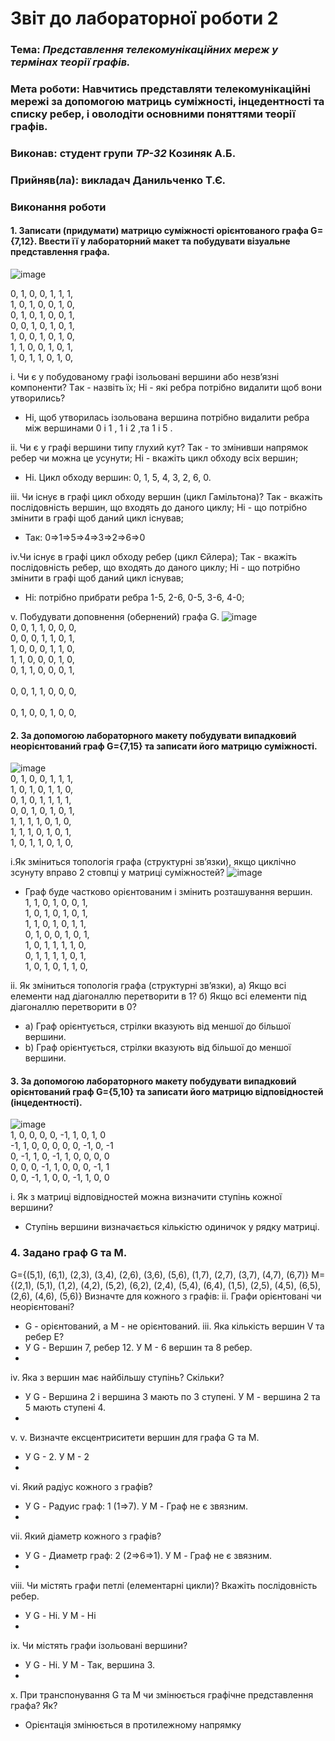 # Звіт до лабораторної  роботи 2
### Тема: _Представлення телекомунікаційних мереж у термінах теорії графів._
### Мета роботи: Навчитись представляти телекомунікаційні мережі за допомогою матриць суміжності, інцедентності та списку ребер, і оволодіти основними поняттями теорії графів.

### Виконав: студент групи *ТР-32* Козиняк А.Б.
### Прийняв(ла): викладач Данильченко Т.Є.
>
>
### Виконання роботи
#### 1. Записати (придумати) матрицю суміжності орієнтованого графа G={7,12}. Ввести її у лабораторний макет та побудувати візуальне представлення графа.
![image](https://user-images.githubusercontent.com/48200799/118448474-b6ce8880-b6fa-11eb-8592-aa9e12e3334b.png)


0, 1, 0, 0, 1, 1, 1,</br> 
1, 0, 1, 0, 0, 1, 0,</br>
0, 1, 0, 1, 0, 0, 1,</br>
0, 0, 1, 0, 1, 0, 1,</br>
1, 0, 0, 1, 0, 1, 0,</br>
1, 1, 0, 0, 1, 0, 1,</br>
1, 0, 1, 1, 0, 1, 0,</br>

i. Чи є у побудованому графі ізольовані вершини або незв’язні компоненти? Tак - назвіть їх; Hі - які ребра потрібно видалити щоб вони утворились?
* Ні, щоб утворилась ізольована вершина потрібно видалити ребра між вершинами 0 і 1 ,  1 і 2 ,та 1 і 5  .

ii.  Чи є у графі вершини типу глухий кут? Так - то змінивши напрямок ребер чи можна це усунути; Hі - вкажіть цикл обходу всіх вершин;
* Ні. Цикл обходу вершин: 0, 1, 5, 4, 3, 2, 6, 0.

iii.  Чи існує в графі цикл обходу вершин (цикл Гамільтона)? Так - вкажіть послідовність вершин, що входять до даного циклу; Hі - що потрібно змінити в графі щоб даний цикл існував;
* Так: 0⇒1⇒5⇒4⇒3⇒2⇒6⇒0 

iv.Чи існує в графі цикл обходу ребер (цикл Єйлера); Так - вкажіть послідовність ребер, що входять до даного циклу; Hі - що потрібно змінити в графі щоб даний цикл існував;
* Hі: потрібно прибрати ребра 1-5, 2-6, 0-5, 3-6, 4-0;

v.  Побудувати доповнення (обернений) графа G.
![image](https://user-images.githubusercontent.com/48200799/118463598-9e656a80-b708-11eb-8626-c13d6a626950.png)</br>
0, 0, 1, 1, 0, 0, 0,</br> 
0, 0, 0, 1, 1, 0, 1, </br> 
1, 0, 0, 0, 1, 1, 0, </br> 
1, 1, 0, 0, 0, 1, 0, </br>
0, 1, 1, 0, 0, 0, 1, </br>  
0, 0, 1, 1, 0, 0, 0, </br>  
0, 1, 0, 0, 1, 0, 0, </br> 

#### 2. За допомогою лабораторного макету побудувати випадковий неорієнтований граф G={7,15} та записати його матрицю суміжності.
![image](https://user-images.githubusercontent.com/48200799/118464448-893d0b80-b709-11eb-8b2a-d9c8ec3f4f9c.png)</br>
0, 1, 0, 0, 1, 1, 1, </br> 
1, 0, 1, 0, 1, 1, 0, </br> 
0, 1, 0, 1, 1, 1, 1, </br> 
0, 0, 1, 0, 1, 0, 1, </br> 
1, 1, 1, 1, 0, 1, 0, </br> 
1, 1, 1, 0, 1, 0, 1, </br> 
1, 0, 1, 1, 0, 1, 0, </br> 

i.Як зміниться топологія графа (структурні зв’язки), якщо циклічно зсунуту вправо 2 стовпці у матриці суміжностей?
![image](https://user-images.githubusercontent.com/48200799/118465393-82fb5f00-b70a-11eb-9f79-f9731984bb9e.png)
* Граф буде частково орієнтованим і змінить розташування вершин.</br>
1, 1, 0, 1, 0, 0, 1, </br>
1, 0, 1, 0, 1, 0, 1, </br>
1, 1, 0, 1, 0, 1, 1, </br>
0, 1, 0, 0, 1, 0, 1, </br>
1, 0, 1, 1, 1, 1, 0, </br>
0, 1, 1, 1, 1, 0, 1, </br>
1, 0, 1, 0, 1, 1, 0,</br> 

ii. Як зміниться топологія графа (структурні зв’язки), а) Якщо всі елементи над діагоналлю перетворити в 1? б) Якщо всі елементи під діагоналлю перетворити в 0?
* а) Граф орієнтується, стрілки вказують від меншої до більшої вершини.
* b) Граф орієнтується, стрілки вказують від більшої до меншої вершини.
#### 3. За допомогою лабораторного макету побудувати випадковий орієнтований граф G={5,10} та записати його матрицю відповідностей (інцедентності).
![image](https://user-images.githubusercontent.com/48200799/118473600-d4a7e780-b712-11eb-96bf-158bc7d0fc78.png)</br>
1, 0, 0, 0, 0, -1, 1, 0, 1, 0</br>
-1, 1, 0, 0, 0, 0, 0, -1, 0, -1</br>
0, -1, 1, 0, -1, 1, 0, 0, 0, 0</br>
0, 0, 0, -1, 1, 0, 0, 0, -1, 1</br>
0, 0, -1, 1, 0, 0, -1, 1, 0, 0</br>

i. Як з матриці відповідностей можна визначити ступінь кожної вершини?
* Ступінь вершини визначається кількістю одиничок у рядку матриці.
### 4. Задано граф G та M.

G={(5,1), (6,1), (2,3), (3,4), (2,6), (3,6), (5,6), (1,7), (2,7), (3,7), (4,7), (6,7)} M={(2,1), (5,1), (1,2), (4,2), (5,2), (6,2), (2,4), (5,4), (6,4), (1,5), (2,5), (4,5), (6,5), (2,6), (4,6), (5,6)} Визначте для кожного з графів: ii. Графи орієнтовані чи неорієнтовані?

* G - орієнтований, а M - не орієнтований. iii. Яка кількість вершин V та ребер E?
* У G - Вершин 7, ребер 12. У М - 6 вершин та 8 ребер.
* 
iv. Яка з вершин має найбільшу ступінь? Скільки?
* У G - Вершина 2 і вершина 3 мають по 3 ступені. У М - вершина 2 та 5 мають ступені 4.
* 
v. v. Визначте ексцентриситети вершин для графа G та M.
* У G - 2. У M - 2 
* 
vi.  Який радіус кожного з графів?
* У G - Радуис граф: 1 (1⇒7). У M - Граф не є звязним.
* 
vii. Який діаметр кожного з графів?
* У G - Диаметр граф: 2 (2⇒6⇒1). У M - Граф не є звязним.
* 
viii. Чи містять графи петлі (елементарні цикли)? Вкажіть послідовність ребер.
* У G - Ні. У M - Ні
* 
ix. Чи містять графи ізольовані вершини?
* У G - Ні. У M - Так, вершина 3.
* 
x. При транспонування G та M чи змінюється графічне представлення графа? Як?
* Орієнтація змінюється в протилежному напрямку
